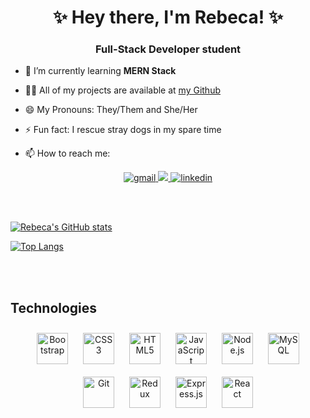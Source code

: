 <h1 align="center">✨ Hey there, I'm Rebeca! ✨</h1>
<h3 align="center">Full-Stack Developer student</h3>

- 🌱 I’m currently learning **MERN Stack**

- 👩‍💻 All of my projects are available at [my Github](https://github.com/RebecaASuesta)

- 😄 My Pronouns: They/Them and She/Her

- ⚡ Fun fact: I rescue stray dogs in my spare time

- 📫 How to reach me:

<div align="center">
<a href = "mailto:rebeca.as1994@gmail.com" target="_blank">
<img src="https://img.shields.io/badge/Gmail-D14836?style=for-the-badge&logo=gmail&logoColor=white" alt="gmail">
</a>
<a href="https://github.com/RebecaASuesta" target="_blank">
<img src="https://img.shields.io/badge/github-%2324292e.svg?&style=for-the-badge&logo=github&logoColor=white alt=github"/>
</a>
<a href="" target="_blank">
<img src="https://img.shields.io/badge/linkedin-%231E77B5.svg?&style=for-the-badge&logo=linkedin&logoColor=white" alt="linkedin"/>
</a>
</div>

<br></br>

[![Rebeca's GitHub stats](https://github-readme-stats.vercel.app/api?username=RebecaASuesta&show_icons=true&theme=radical)](https://github.com/RebecaASuesta/ReadMe)

[![Top Langs](https://github-readme-stats.vercel.app/api/top-langs/?username=RebecaASuesta&layout=compact&show_icons=true&theme=radical)](https://github.com/RebecaASuesta/ReadMe)

<br></br>

## Technologies  

<div align="center">  
<img style="margin: 10px" src="https://profilinator.rishav.dev/skills-assets/bootstrap-plain.svg" alt="Bootstrap" height="50" />  
<img style="margin: 10px" src="https://profilinator.rishav.dev/skills-assets/css3-original-wordmark.svg" alt="CSS3" height="50" />  
<img style="margin: 10px" src="https://profilinator.rishav.dev/skills-assets/html5-original-wordmark.svg" alt="HTML5" height="50" />  
<img style="margin: 10px" src="https://profilinator.rishav.dev/skills-assets/javascript-original.svg" alt="JavaScript" height="50" />  
<img style="margin: 10px" src="https://profilinator.rishav.dev/skills-assets/nodejs-original-wordmark.svg" alt="Node.js" height="50" />  
<img style="margin: 10px" src="https://profilinator.rishav.dev/skills-assets/mysql-original-wordmark.svg" alt="MySQL" height="50" />
<img style="margin: 10px" src="https://profilinator.rishav.dev/skills-assets/git-scm-icon.svg" alt="Git" height="50" />  
<img style="margin: 10px" src="https://profilinator.rishav.dev/skills-assets/redux-original.svg" alt="Redux" height="50" />  
<img style="margin: 10px" src="https://profilinator.rishav.dev/skills-assets/express-original-wordmark.svg" alt="Express.js" height="50" />  
<img style="margin: 10px" src="https://profilinator.rishav.dev/skills-assets/react-original-wordmark.svg" alt="React" height="50" />  
</div>
</div>

</td><td valign="top" width="33%">